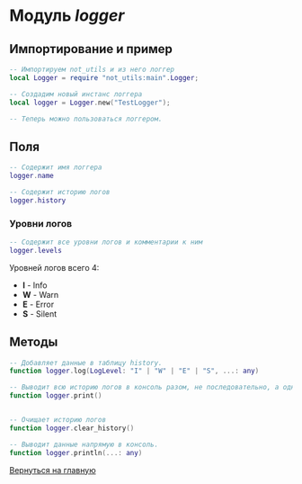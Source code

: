 # Модуль *logger*

## Импортирование и пример

```lua
-- Импортируем not_utils и из него логгер
local Logger = require "not_utils:main".Logger;

-- Создадим новый инстанс логгера
local logger = Logger.new("TestLogger");

-- Теперь можно пользоваться логгером.
```

## Поля

```lua
-- Содержит имя логгера
logger.name

-- Содержит историю логов
logger.history
```

### Уровни логов

```lua
-- Содержит все уровни логов и комментарии к ним
logger.levels
```

Уровней логов всего 4:

- **I** - Info
- **W** - Warn
- **E** - Error
- **S** - Silent

## Методы

```lua
-- Добавляет данные в таблицу history.
function logger.log(LogLevel: "I" | "W" | "E" | "S", ...: any)

-- Выводит всю историю логов в консоль разом, не последовательно, а одним многострочным сообщением.
function logger.print()


-- Очищает историю логов
function logger.clear_history()

-- Выводит данные напрямую в консоль.
function logger.println(...: any)
```

[Вернуться на главную](../index.md)
